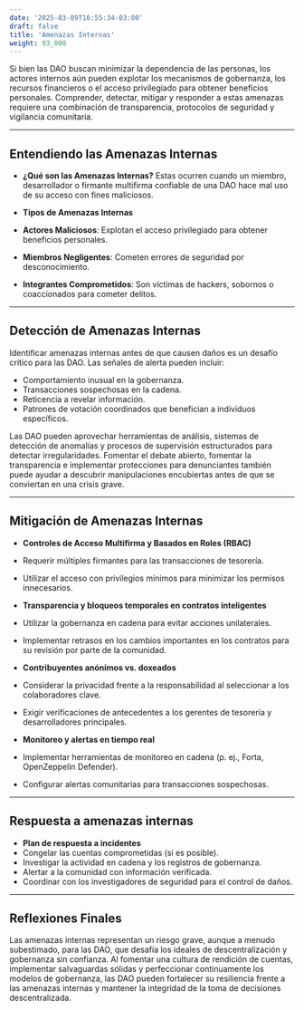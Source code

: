 ```yaml
---
date: '2025-03-09T16:55:34-03:00'
draft: false
title: 'Amenazas Internas'
weight: 93_000
---
```


Si bien las DAO buscan minimizar la dependencia de las personas, los actores internos aún pueden explotar los mecanismos de gobernanza, los recursos financieros o el acceso privilegiado para obtener beneficios personales. Comprender, detectar, mitigar y responder a estas amenazas requiere una combinación de transparencia, protocolos de seguridad y vigilancia comunitaria.

---

## **Entendiendo las Amenazas Internas**

- **¿Qué son las Amenazas Internas?**
Estas ocurren cuando un miembro, desarrollador o firmante multifirma confiable de una DAO hace mal uso de su acceso con fines maliciosos.

- **Tipos de Amenazas Internas**
- **Actores Maliciosos**: Explotan el acceso privilegiado para obtener beneficios personales.
- **Miembros Negligentes**: Cometen errores de seguridad por desconocimiento.
- **Integrantes Comprometidos**: Son víctimas de hackers, sobornos o coaccionados para cometer delitos.

---

## **Detección de Amenazas Internas**

Identificar amenazas internas antes de que causen daños es un desafío crítico para las DAO. Las señales de alerta pueden incluir:

- Comportamiento inusual en la gobernanza.
- Transacciones sospechosas en la cadena.
- Reticencia a revelar información.
- Patrones de votación coordinados que benefician a individuos específicos.

Las DAO pueden aprovechar herramientas de análisis, sistemas de detección de anomalías y procesos de supervisión estructurados para detectar irregularidades. Fomentar el debate abierto, fomentar la transparencia e implementar protecciones para denunciantes también puede ayudar a descubrir manipulaciones encubiertas antes de que se conviertan en una crisis grave.

---

## **Mitigación de Amenazas Internas**

- **Controles de Acceso Multifirma y Basados ​​en Roles (RBAC)**
- Requerir múltiples firmantes para las transacciones de tesorería.
- Utilizar el acceso con privilegios mínimos para minimizar los permisos innecesarios.

- **Transparencia y bloqueos temporales en contratos inteligentes**
- Utilizar la gobernanza en cadena para evitar acciones unilaterales.
- Implementar retrasos en los cambios importantes en los contratos para su revisión por parte de la comunidad.

- **Contribuyentes anónimos vs. doxeados**
- Considerar la privacidad frente a la responsabilidad al seleccionar a los colaboradores clave.
- Exigir verificaciones de antecedentes a los gerentes de tesorería y desarrolladores principales.

- **Monitoreo y alertas en tiempo real**
- Implementar herramientas de monitoreo en cadena (p. ej., Forta, OpenZeppelin Defender).
- Configurar alertas comunitarias para transacciones sospechosas.

---

## **Respuesta a amenazas internas**

- **Plan de respuesta a incidentes**
- Congelar las cuentas comprometidas (si es posible).
- Investigar la actividad en cadena y los registros de gobernanza.
- Alertar a la comunidad con información verificada.
- Coordinar con los investigadores de seguridad para el control de daños.

---

## **Reflexiones Finales**

Las amenazas internas representan un riesgo grave, aunque a menudo subestimado, para las DAO, que desafía los ideales de descentralización y gobernanza sin confianza. Al fomentar una cultura de rendición de cuentas, implementar salvaguardas sólidas y perfeccionar continuamente los modelos de gobernanza, las DAO pueden fortalecer su resiliencia frente a las amenazas internas y mantener la integridad de la toma de decisiones descentralizada.